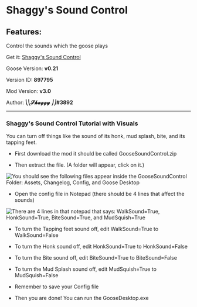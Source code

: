 # Shaggy's Sound Control

## Features:
Control the sounds which the goose plays

Get it: [Shaggy's Sound Control](https://github.com/DesktopGooseUnofficial/ResourceHub/releases/download/gsc-3.0/GooseSoundControl.zip)

Goose Version: **v0.21**

Version ID: **897795**

Mod Version: **v3.0**

Author: **⎝⎝𝓢𝓱𝓪𝓰𝓰𝔂 ⎠⎠#3892**

---

### Shaggy's Sound Control Tutorial with Visuals
You can turn off things like the sound of its honk, mud splash, bite, and its tapping feet.

* First download the mod it should be called GooseSoundControl.zip

* Then extract the file. (A folder will appear, click on it.)

![You should see the following files appear inside the GooseSoundControl Folder: Assets, Changelog, Config, and Goose Desktop](https://cdn.discordapp.com/attachments/672263146240737280/673642920208891904/unknown.png "You should see the following files appear inside the GooseSoundControl Folder: Assets, Changelog, Config, and Goose Desktop")

* Open the config file in Notepad (there should be 4 lines that affect the sounds)

![There are 4 lines in that notepad that says: WalkSound=True, HonkSound=True, BiteSound=True, and MudSquish=True](https://cdn.discordapp.com/attachments/672554163925942328/673635780190535700/unknown.png "Notice the 4 lines in that notepad that says: WalkSound=True, HonkSound=True, BiteSound=True, and MudSquish=True")

* To turn the Tapping feet sound off, edit WalkSound=True to WalkSound=False

* To turn the Honk sound off, edit HonkSound=True to HonkSound=False

* To turn the Bite sound off, edit BiteSound=True to BiteSound=False

* To turn the Mud Splash sound off, edit MudSquish=True to MudSquish=False

* Remember to save your Config file

* Then you are done! You can run the GooseDesktop.exe
